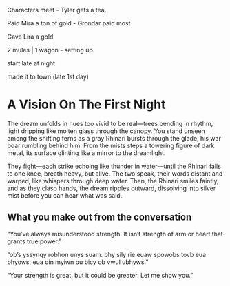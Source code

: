 Characters meet - Tyler gets a tea.

Paid Mira a ton of gold
    - Grondar paid most

Gave Lira a gold

2 mules | 1 wagon - setting up

start late at night

made it to town (late 1st day)


# A Vision On The First Night

The dream unfolds in hues too vivid to be real—trees bending in rhythm, light dripping like molten glass through the canopy. You stand unseen among the shifting ferns as a gray Rhinari bursts through the glade, his war boar rumbling behind him. From the mists steps a towering figure of dark metal, its surface glinting like a mirror to the dreamlight.

They fight—each strike echoing like thunder in water—until the Rhinari falls to one knee, breath heavy, but alive. The two speak, their words distant and warped, like whispers through deep water. Then, the Rhinari smiles faintly, and as they clasp hands, the dream ripples outward, dissolving into silver mist before you can hear what was said.

## What you make out from the conversation

“You’ve always misunderstood strength. It isn’t strength of arm or heart that grants true power.”

“ob’s yssynqy robhon unys suam. bhy sily rie euaw spowobs tovb eua bhyows, eua qin myiwn bu bicy ob vwul ubhyws.”

“Your strength is great, but it could be greater. Let me show you.”